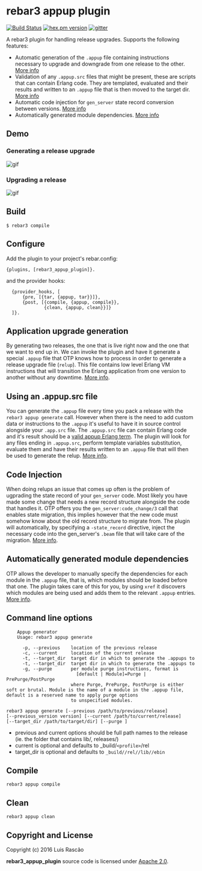 rebar3 appup plugin
=====

[![Build Status](https://travis-ci.org/lrascao/rebar3_appup_plugin.svg?branch=develop)](https://travis-ci.org/lrascao/rebar3_appup_plugin)
[![hex.pm version](https://img.shields.io/hexpm/v/rebar3_appup_plugin.svg)](https://hex.pm/packages/rebar3_appup_plugin)
[![gitter](https://badges.gitter.im/Join%20Chat.svg)](https://gitter.im/rebar3-appup-plugin/Lobby?utm_source=share-link&utm_medium=link&utm_campaign=share-link)

A rebar3 plugin for handling release upgrades. Supports the following features:
   * Automatic generation of the `.appup` file containing instructions necessary to upgrade and downgrade from one release to the other. [More info](doc/UPGRADE_DOWNGRADE.md)
   * Validation of any `.appup.src` files that might be present, these are scripts that can contain Erlang code. They are templated, evaluated and their results and written to an `.appup` file that is then moved to the target dir. [More info](doc/APPUP_SRC.md)
   * Automatic code injection for `gen_server` state record conversion between versions. [More info](doc/STATE_RECORD_CONVERSION.md)
   * Automatically generated module dependencies. [More info](doc/MODULE_DEPENDENCIES.md)

Demo
-----
### Generating a release upgrade

![gif](http://i.imgur.com/zdfAg6o.gif)

### Upgrading a release

![gif](http://i.imgur.com/khWaee2.gif)

Build
-----

    $ rebar3 compile

Configure
---

Add the plugin to your project's rebar.config:

    {plugins, [rebar3_appup_plugin]}.

and the provider hooks:

```
  {provider_hooks, [
      {pre, [{tar, {appup, tar}}]},
      {post, [{compile, {appup, compile}},
              {clean, {appup, clean}}]}
  ]}.
```

Application upgrade generation
---

By generating two releases, the one that is live right now and the one that we want to end up in. We can invoke the plugin and have it generate a special `.appup` file that OTP knows how to process in order to generate a release upgrade file (`relup`). This file contains low level Erlang VM instructions that will transition the Erlang application from one version to another without any downtime. [More info](doc/UPGRADE_DOWNGRADE.md).

Using an .appup.src file
---

You can generate the `.appup` file every time you pack a release with the `rebar3 appup generate` call. However when there is the need to add custom data or instructions to the `.appup` it's useful to have it in source control alongside your `.app.src` file. The `.appup.src` file can contain Erlang code and it's result should be a [valid appup Erlang term](http://erlang.org/doc/man/appup.html). The plugin will look for any files ending in `.appup.src`, perform template variables substitution, evaluate them and have their results written to an `.appup` file that will then be used to generate the relup. [More info](doc/APPUP_SRC.md).

Code Injection
---

When doing relups an issue that comes up often is the problem of ugprading the state record of your `gen_server` code. Most likely you have made some change that needs a new record structure alongside the code that handles it. OTP offers you the `gen_server:code_change/3` call that enables state migration, this implies however that the new code must somehow know about the old record structure to migrate from. The plugin will automatically, by specifying a `-state_record` directive, inject the necessary code into the gen_server's `.beam` file that will take care of the migration. [More info](doc/STATE_RECORD_CONVERSION.md).

Automatically generated module dependencies
---

OTP allows the developer to manually specify the dependencies for each module in the `.appup` file, that is, which modules should be loaded before that one. The plugin takes care of this for you, by using `xref` it discovers which modules are being used and adds them to the relevant `.appup` entries. [More info](doc/MODULE_DEPENDENCIES.md).

Command line options
---

```
    Appup generator
    Usage: rebar3 appup generate

      -p, --previous    location of the previous release
      -c, --current     location of the current release
      -t, --target_dir  target dir in which to generate the .appups to
      -t, --target_dir  target dir in which to generate the .appups to
      -g, --purge       per module purge instructions, format is
                          [default | Module]=Purge | PrePurge/PostPurge
                        where Purge, PrePurge, PostPurge is either soft or brutal. Module is the name of a module in the .appup file, default is a reserved name to apply purge options
                        to unspecified modules.
```

    rebar3 appup generate [--previous /path/to/previous/release] 
    [--previous_version version] [--current /path/to/current/release] 
    [--target_dir /path/to/target/dir] [--purge ]

  * previous and current options should be full path names to the release (ie. the folder that contains lib/, releases/)
  * current is optional and defaults to _build/`<profile>`/rel
  * target_dir is optional and defaults to `_build/`<profile>`/rel/`<app>`/lib/`<app>`/ebin`

Compile
---

    rebar3 appup compile

Clean
---

    rebar3 appup clean

## Copyright and License

Copyright (c) 2016 Luis Rascão

**rebar3_appup_plugin** source code is licensed under [Apache 2.0](LICENSE).
